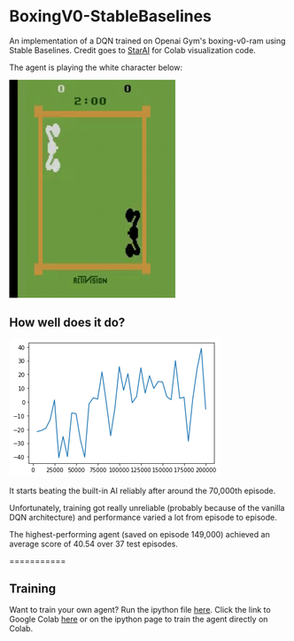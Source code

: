 # BoxingV0-StableBaselines
An implementation of a DQN trained on Openai Gym's boxing-v0-ram using Stable Baselines. Credit goes to [StarAI](https://www.starai.io/course/) for Colab visualization code.

The agent is playing the white character below:

<img src = "https://github.com/wz-ml/BoxingV0-StableBaselines/blob/master/visualization.gif" alt = "An agent trained for 200,000 episodes beats the built-in AI handily." width = "300">

## How well does it do?

![](https://github.com/wz-ml/BoxingV0-StableBaselines/blob/master/training_rewards.png?raw=true)

It starts beating the built-in AI reliably after around the 70,000th episode.

Unfortunately, training got really unreliable (probably because of the vanilla DQN architecture) and performance varied a lot from episode to episode.

The highest-performing agent (saved on episode 149,000) achieved an average score of 40.54 over 37 test episodes.

===========
## Training
Want to train your own agent?
Run the ipython file [here](https://github.com/wz-ml/BoxingV0-StableBaselines/blob/master/Stable_Boxing.ipynb). Click the link to Google Colab [here](https://camo.githubusercontent.com/52feade06f2fecbf006889a904d221e6a730c194/68747470733a2f2f636f6c61622e72657365617263682e676f6f676c652e636f6d2f6173736574732f636f6c61622d62616467652e737667) or on the ipython page to train the agent directly on Colab.
